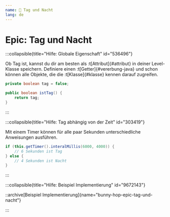 ```yaml
---
name: 🥉 Tag und Nacht
lang: de
---
```


# Epic: Tag und Nacht

:::collapsible{title="Hilfe: Globale Eigenschaft" id="536496"}

Ob Tag ist, kannst du dir am besten als :t[Attribut]{#attribut} in deiner Level-Klasse speichern. Definiere einen :t[Getter]{#vererbung-java} und schon können alle Objekte, die die :t[Klasse]{#klasse} kennen darauf zugreifen.

```java
private boolean tag = false;

public boolean istTag() {
    return tag;
}
```

:::

:::collapsible{title="Hilfe: Tag abhängig von der Zeit" id="303419"}

Mit einem Timer können für alle paar Sekunden unterschiedliche Anweisungen ausführen.

```java
if (this.getTimer().interalMillis(6000, 4000)) {
    // 6 Sekunden ist Tag
} else {
    // 4 Sekunden ist Nacht
}
```

:::

:::collapsible{title="Hilfe: Beispiel Implementierung" id="9672143"}

::archive[Beispiel Implementierung]{name="bunny-hop-epic-tag-und-nacht"}

:::